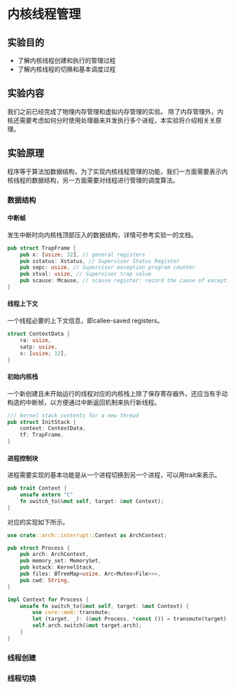 # 内核线程管理

## 实验目的

* 了解内核线程创建和执行的管理过程
* 了解内核线程的切换和基本调度过程

## 实验内容

我们之前已经完成了物理内存管理和虚拟内存管理的实验。
除了内存管理外，内核还需要考虑如何分时使用处理器来并发执行多个进程，本实验将介绍相关关原理。

## 实验原理

程序等于算法加数据结构，为了实现内核线程管理的功能，我们一方面需要表示内核线程的数据结构，另一方面需要对线程进行管理的调度算法。

### 数据结构

#### 中断帧

发生中断时向内核栈顶部压入的数据结构，详情可参考实验一的文档。

```rust
pub struct TrapFrame {
    pub x: [usize; 32], // general registers
    pub sstatus: Xstatus, // Supervisor Status Register
    pub sepc: usize, // Supervisor exception program counter
    pub stval: usize, // Supervisor trap value
    pub scause: Mcause, // scause register: record the cause of exception/interrupt/trap
}
```

#### 线程上下文

一个线程必要的上下文信息，即callee-saved registers。

```rust
struct ContextData {
    ra: usize,
    satp: usize,
    s: [usize; 12],
}
```

#### 初始内核栈

一个新创建且未开始运行的线程对应的内核栈上除了保存寄存器外，还应当有手动构造的中断帧，以方便通过中断返回机制来执行新线程。

```rust
/// kernel stack contents for a new thread
pub struct InitStack {
    context: ContextData,
    tf: TrapFrame,
}
```

#### 进程控制块

进程需要实现的基本功能是从一个进程切换到另一个进程，可以用trait来表示。

```rust
pub trait Context {
    unsafe extern "C"
    fn switch_to(&mut self, target: &mut Context);
}
```

对应的实现如下所示。

```rust
use crate::arch::interrupt::Context as ArchContext;

pub struct Process {
    pub arch: ArchContext,
    pub memory_set: MemorySet,
    pub kstack: KernelStack,
    pub files: BTreeMap<usize, Arc<Mutex<File>>>,
    pub cwd: String,
}

impl Context for Process {
    unsafe fn switch_to(&mut self, target: &mut Context) {
        use core::mem::transmute;
        let (target, _): (&mut Process, *const ()) = transmute(target);
        self.arch.switch(&mut target.arch);
    }
}
```

### 线程创建

### 线程切换
